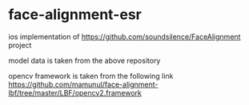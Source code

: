 # face-alignment-esr
ios implementation of https://github.com/soundsilence/FaceAlignment project


model data is taken from the above repository

opencv framework is taken from the following link https://github.com/mamunul/face-alignment-lbf/tree/master/LBF/opencv2.framework

